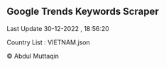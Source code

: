 

## Google Trends Keywords Scraper 
 
Last Update 30-12-2022 , 18:56:20

Country List :
VIETNAM.json



© Abdul Muttaqin 

